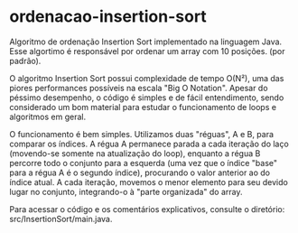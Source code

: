# ordenacao-insertion-sort
Algoritmo de ordenação Insertion Sort implementado na linguagem Java. Esse algortimo é responsável por ordenar um array com 10 posições. (por padrão).

O algoritmo Insertion Sort possui complexidade de tempo O(N²), uma das piores performances possíveis na escala "Big O Notation". Apesar do péssimo desempenho, o código é simples e de fácil entendimento, sendo considerado um bom material para estudar o funcionamento de loops e algoritmos em geral.

O funcionamento é bem simples. Utilizamos duas "réguas", A e B, para comparar os índices. A régua A permanece parada a cada iteração do laço (movendo-se somente na atualização do loop), enquanto a régua B percorre todo o conjunto para a esquerda (uma vez que o índice "base" para a régua A é o segundo índice), procurando o valor anterior ao do índice atual. A cada iteração, movemos o menor elemento para seu devido lugar no conjunto, integrando-o à "parte organizada" do array.

Para acessar o código e os comentários explicativos, consulte o diretório: src/InsertionSort/main.java.
